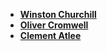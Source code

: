 - **[Winston Churchill](../notes/Winston_Churchill)**
- **[Oliver Cromwell](../notes/Oliver_Cromwell)**
- **[Clement Atlee](../notes/Clement_Atlee)**
